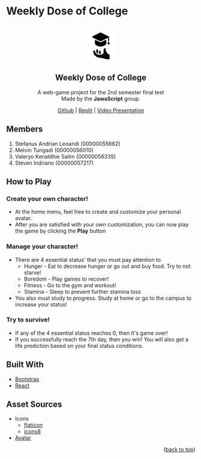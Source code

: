 # Weekly Dose of College

<br />
<div align="center">
  <a href="https://github.com/AnotherMelvin/WeeklyDoseOfCollege">
    <img src="src/assets/logo.png" alt="logo" width="80" height="80">    
  </a>
    <br />
  <h2 align="center">Weekly Dose of College</h2>
  <p align="center">
  A web-game project for the 2nd semester final test<br />
  Made by the <b>JawaScript</b> group. 
  </p>
        <a href="https://github.com/AnotherMelvin/WeeklyDoseOfCollege">Github</a> |
    <a href="https://replit.com/@MelvinTungadi/WeeklyDoseOfCollege">Replit</a> |
    <a href="">Video Presentation</a>
</div>
                                          
## Members

1. Stefanus Andrian Leoandi (00000055662)
2. Melvin Tungadi (00000056010)
3. Valeryo Kenaldhie Salim (00000056335)
4. Steven Indriano (00000057217)

## How to Play

### Create your own character!
* At the home menu, feel free to create and customize your personal avatar.
* After you are satisfied with your own customization, you can now play the game by clicking the **Play** button

### Manage your character!
* There are 4 essential status' that you must pay attention to
    * Hunger - Eat to decrease hunger or go out and buy food. Try to not starve!
    * Boredom - Play games to recover!
    * Fitness - Go to the gym and workout!
    * Stamina - Sleep to prevent further stamina loss
* You also must study to progress. Study at home or go to the campus to increase your status!

### Try to survive!
* If any of the 4 essential status reaches 0, then it's game over!
* If you successfully reach the 7th day, then you win! You will also get a life prediction based on your final status conditions.

## Built With

- [Bootstrap](https://getbootstrap.com)
- [React](https://reactjs.org/)

## Asset Sources

- Icons
  - [flaticon](https://www.flaticon.com/) 
  - [icons8](https://www.icons8.com/)
- [Avatar](https://minecraft.fandom.com/wiki/Player#Skin_variations)

<p align="right">(<a href="#top">back to top</a>)</p>
